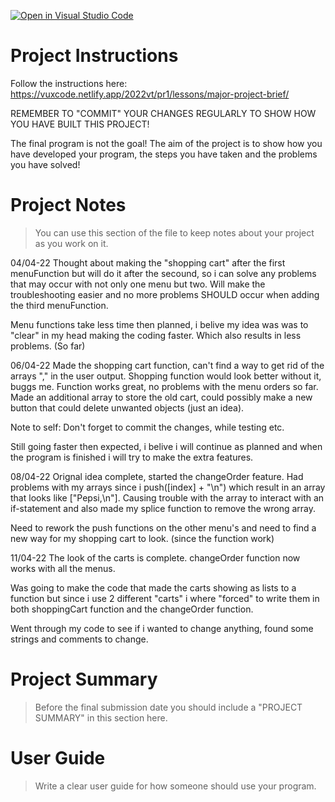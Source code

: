 [![Open in Visual Studio Code](https://classroom.github.com/assets/open-in-vscode-f059dc9a6f8d3a56e377f745f24479a46679e63a5d9fe6f495e02850cd0d8118.svg)](https://classroom.github.com/online_ide?assignment_repo_id=7474572&assignment_repo_type=AssignmentRepo)
# Project Instructions
Follow the instructions here: https://vuxcode.netlify.app/2022vt/pr1/lessons/major-project-brief/

REMEMBER TO "COMMIT" YOUR CHANGES REGULARLY TO SHOW HOW YOU HAVE BUILT THIS PROJECT! 

The final program is not the goal! The aim of the project is to show how you have developed your program, the steps you have taken and the problems you have solved!

# Project Notes

> You can use this section of the file to keep notes about your project as you work on it.

04/04-22
Thought about making the "shopping cart" after the first menuFunction but will do it after the secound, so i can solve any problems that may occur with not only one menu but two. Will make the troubleshooting easier and no more problems SHOULD occur when adding the third menuFunction.

Menu functions take less time then planned, i belive my idea was was to "clear" in my head making the coding faster. Which also results in less problems.
(So far)

06/04-22
Made the shopping cart function, can't find a way to get rid of the arrays "," in the user output. Shopping function would look better without it, buggs me. Function works great, no problems with the menu orders so far. Made an additional array to store the old cart, could possibly make a new button that could delete unwanted objects (just an idea).

Note to self: Don't forget to commit the changes, while testing etc.

Still going faster then expected, i belive i will continue as planned and when the program is finished i will try to make the extra features.

08/04-22
Orignal idea complete, started the changeOrder feature. Had problems with my arrays since i push([index] + "\n") which result in an array that looks like ["Pepsi,\n"].
Causing trouble with the array to interact with an if-statement and also made my splice function to remove the wrong array.

Need to rework the push functions on the other menu's and need to find a new way for my shopping cart to look. (since the function work)

11/04-22
The look of the carts is complete. changeOrder function now works with all the menus.

Was going to make the code that made the carts showing as lists to a function but since i use 2 different "carts" i where "forced" to write them in both shoppingCart function and the changeOrder function.

Went through my code to see if i wanted to change anything, found some strings and comments to change.


# Project Summary

> Before the final submission date you should include a "PROJECT SUMMARY" in this section here. 

# User Guide

> Write a clear user guide for how someone should use your program.
